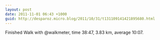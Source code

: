 ```yaml
---
layout: post
date: 2011-11-01 06:43 +1000
guid: http://desparoz.micro.blog/2011/10/31/t131109141421895680.html
---
```

Finished Walk with @walkmeter, time 38:47, 3.83 km, average 10:07.
